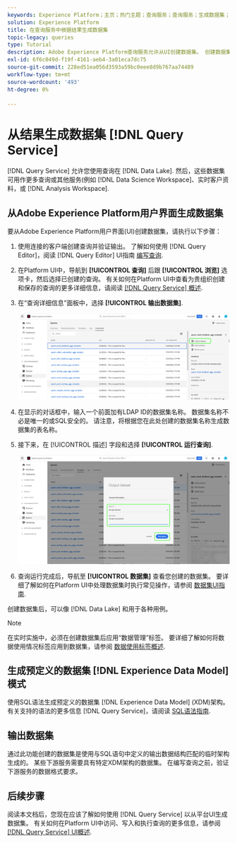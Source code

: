 ```yaml
---
keywords: Experience Platform；主页；热门主题；查询服务；查询服务；生成数据集；生成数据集；创建数据集；
solution: Experience Platform
title: 在查询服务中根据结果生成数据集
topic-legacy: queries
type: Tutorial
description: Adobe Experience Platform查询服务允许从UI创建数据集。 创建数据集后，可以像数据湖中的任何其他数据集一样访问该数据集，并将其用于各种用例。
exl-id: 6f6c049d-f19f-4161-aeb4-3a01eca7dc75
source-git-commit: 228ed51ea056d3593a59bc0eee8d9b767aa74489
workflow-type: tm+mt
source-wordcount: '493'
ht-degree: 0%

---
```


# 从结果生成数据集 [!DNL Query Service]

[!DNL Query Service] 允许您使用查询在 [!DNL Data Lake]. 然后，这些数据集可用作更多查询或其他服务(例如 [!DNL Data Science Workspace]、实时客户资料，或 [!DNL Analysis Workspace].

## 从Adobe Experience Platform用户界面生成数据集

<!-- Screenshot for #3 will need to be updated if schedule queries is moved. -->

要从Adobe Experience Platform用户界面(UI)创建数据集，请执行以下步骤：

1. 使用连接的客户端创建查询并验证输出。 了解如何使用 [!DNL Query Editor]，阅读 [!DNL Query Editor] UI指南 [编写查询](./user-guide.md#writing-queries).

2. 在Platform UI中，导航到 **[!UICONTROL 查询]** 后跟 **[!UICONTROL 浏览]** 选项卡，然后选择已创建的查询。 有关如何在Platform UI中查看为贵组织创建和保存的查询的更多详细信息，请阅读 [[!DNL Query Service] 概述](./overview.md#browse).

3. 在“查询详细信息”面板中，选择 **[!UICONTROL 输出数据集]**.

   ![“查询”工作区“模板”选项卡，其中“选择输出”数据集突出显示。](../images/ui/create-datasets/output-dataset.png)

4. 在显示的对话框中，输入一个前面加有LDAP ID的数据集名称。 数据集名称不必是唯一的或SQL安全的。 请注意，将根据您在此处创建的数据集名称生成数据集的表名称。

5. 接下来，在 [!UICONTROL 描述] 字段和选择 **[!UICONTROL 运行查询]**.

   ![“输出数据集”对话框中突出显示了数据集详细信息和运行查询](../images/ui/create-datasets/run-query.png)

6. 查询运行完成后，导航至 **[!UICONTROL 数据集]** 查看您创建的数据集。 要详细了解如何在Platform UI中处理数据集时执行常见操作，请参阅 [数据集UI指南](../../catalog/datasets/user-guide.md).

创建数据集后，可以像 [!DNL Data Lake] 和用于各种用例。

>[!NOTE]
>
>在实时实施中，必须在创建数据集后应用“数据管理”标签。 要详细了解如何将数据使用情况标签应用到数据集，请参阅 [数据使用标签概述](../../data-governance/labels/overview.md).

## 生成预定义的数据集 [!DNL Experience Data Model] 模式

使用SQL语法生成预定义的数据集 [!DNL Experience Data Model] (XDM)架构。 有关支持的语法的更多信息 [!DNL Query Service]，请阅读 [SQL语法指南](../sql/syntax.md#create-table-as-select).

## 输出数据集

通过此功能创建的数据集是使用与SQL语句中定义的输出数据结构匹配的临时架构生成的。 某些下游服务需要具有特定XDM架构的数据集。 在编写查询之前，验证下游服务的数据格式要求。

## 后续步骤

阅读本文档后，您现在应该了解如何使用 [!DNL Query Service] 以从平台UI生成数据集。 有关如何在Platform UI中访问、写入和执行查询的更多信息，请参阅 [[!DNL Query Service] UI概述](./overview.md).
